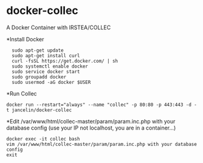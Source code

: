 # docker-collec
A Docker Container with IRSTEA/COLLEC

*Install Docker

```
  sudo apt-get update
  sudo apt-get install curl 
  curl -fsSL https://get.docker.com/ | sh
  sudo systemctl enable docker
  sudo service docker start
  sudo groupadd docker
  sudo usermod -aG docker $USER
```

*Run Collec

```
docker run --restart="always" --name "collec" -p 80:80 -p 443:443 -d -t jancelin/docker-collec
```

*Edit /var/www/html/collec-master/param/param.inc.php with your database config (use your IP not localhost, you are in a container...)

```
docker exec -it collec bash
vim /var/www/html/collec-master/param/param.inc.php with your database config
exit
```

